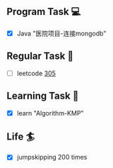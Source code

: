 

## Program Task  💻
- [x] Java "医院项目-连接mongodb"

## Regular Task  🤡
- [ ] leetcode [305](https://leetcode-cn.com/problems/number-of-islands-ii/)

## Learning Task 🎯
- [x] learn "Algorithm-KMP"

## Life 🏄
- [x] jumpskipping 200 times